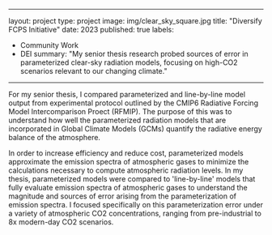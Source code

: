 
---
layout: project
type: project
image: img/clear_sky_square.jpg
title: "Diversify FCPS Initiative"
date: 2023
published: true
labels:
  - Community Work
  - DEI
summary: "My senior thesis research probed sources of error in parameterized clear-sky radiation models, focusing on high-CO2 scenarios relevant to our changing climate."
---

For my senior thesis, I compared parameterized and line-by-line model output from experimental protocol outlined by the CMIP6 Radiative Forcing Model Intercomparison Proect (RFMIP). The purpose of this was to understand how well the parameterized radiation models that are incorporated in Global Climate Models (GCMs) quantify the radiative energy balance of the atmosphere. 

In order to increase efficiency and reduce cost, parameterized models approximate the emission spectra of atmospheric gases to minimize the calculations necessary to compute atmospheric radiation levels. In my thesis, parameterized models were compared to 'line-by-line' models that fully evaluate emission spectra of atmospheric gases to understand the magnitude and sources of error arising from the parameterization of emission spectra. I focused specifically on this parameterization error under a variety of atmospheric CO2 concentrations, ranging from pre-industrial to 8x modern-day CO2 scenarios.
